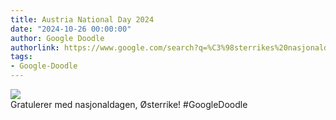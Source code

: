 ```yaml
---
title: Austria National Day 2024
date: "2024-10-26 00:00:00"
author: Google Doodle
authorlink: https://www.google.com/search?q=%C3%98sterrikes%20nasjonaldag
tags:
- Google-Doodle
---
```

<img src="https://www.google.com/logos/doodles/2024/austria-national-day-2024-6753651837110309-law.gif" referrerpolicy="no-referrer"><br>Gratulerer med nasjonaldagen, Østerrike! #GoogleDoodle